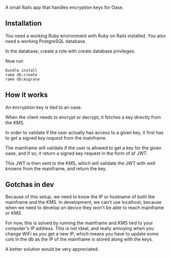 A small Rails app that handles encryption keys for Oase.

## Installation

You need a working Ruby environment with Ruby on Rails installed. You also need a working PostgreSQL database.

In the database, create a role with create database privileges.

Now run

```
bundle install
rake db:create
rake db:migrate
```

## How it works

An encryption key is tied to an oase.

When the client needs to encrypt or decrypt, it fetches a key directly from the KMS.

In order to validate if the user actually has access to a given key, it first has to get a signed _key request_ from the mainframe.

The mainframe will validate if the user is allowed to get a key for the given oase, and if so, it return a signed key request in the form of af JWT.

This JWT is then sent to the KMS, which will validate the JWT with well knowns from the mainframe, and return the key.

## Gotchas in dev

Because of this setup, we need to know the IP or hostname of both the mainframe and the KMS. In development, we can't use localhost, because when we need to develop on device they won't be able to reach mainframe or KMS.

For now, this is solved by running the mainframe and KMS tied to your computer's IP address. This is not ideal, and really annoying when you change WiFi as you get a new IP, which means you have to update some cols in the db as the IP of the mainframe is stored along with the keys.

A better solution would be very appreciated.
